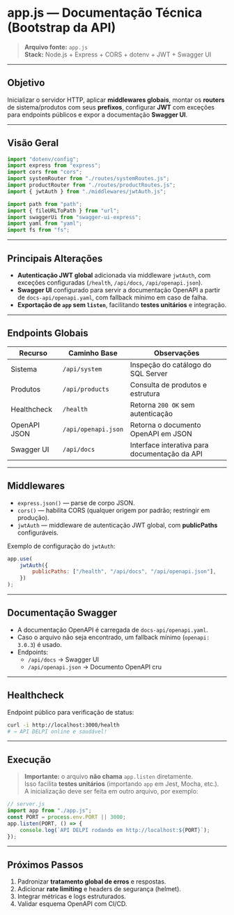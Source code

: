 # app.js — Documentação Técnica (Bootstrap da API)

> **Arquivo fonte:** `app.js`  
> **Stack:** Node.js + Express + CORS + dotenv + JWT + Swagger UI

---

## Objetivo

Inicializar o servidor HTTP, aplicar **middlewares globais**, montar os **routers** de sistema/produtos com seus **prefixos**, configurar **JWT** com exceções para endpoints públicos e expor a documentação **Swagger UI**.

---

## Visão Geral

```js
import "dotenv/config";
import express from "express";
import cors from "cors";
import systemRouter from "./routes/systemRoutes.js";
import productRouter from "./routes/productRoutes.js";
import { jwtAuth } from "./middlewares/jwtAuth.js";

import path from "path";
import { fileURLToPath } from "url";
import swaggerUi from "swagger-ui-express";
import yaml from "yaml";
import fs from "fs";
```

---

## Principais Alterações

- **Autenticação JWT global** adicionada via middleware `jwtAuth`, com exceções configuradas (`/health`, `/api/docs`, `/api/openapi.json`).
- **Swagger UI** configurado para servir a documentação OpenAPI a partir de `docs-api/openapi.yaml`, com fallback mínimo em caso de falha.
- **Exportação de `app` sem `listen`**, facilitando **testes unitários** e integração.

---

## Endpoints Globais

| Recurso      | Caminho Base          | Observações                                     |
| ------------ | --------------------- | ----------------------------------------------- |
| Sistema      | `/api/system`         | Inspeção do catálogo do SQL Server              |
| Produtos     | `/api/products`       | Consulta de produtos e estrutura                |
| Healthcheck  | `/health`             | Retorna `200 OK` sem autenticação               |
| OpenAPI JSON | `/api/openapi.json`   | Retorna o documento OpenAPI em JSON             |
| Swagger UI   | `/api/docs`           | Interface interativa para documentação da API   |

---

## Middlewares

- `express.json()` — parse de corpo JSON.
- `cors()` — habilita CORS (qualquer origem por padrão; restringir em produção).
- `jwtAuth` — middleware de autenticação JWT global, com **publicPaths** configuráveis.

Exemplo de configuração do `jwtAuth`:

```js
app.use(
    jwtAuth({
        publicPaths: ["/health", "/api/docs", "/api/openapi.json"],
    })
);
```

---

## Documentação Swagger

- A documentação OpenAPI é carregada de `docs-api/openapi.yaml`.
- Caso o arquivo não seja encontrado, um fallback mínimo (`openapi: 3.0.3`) é usado.
- Endpoints:
  - `/api/docs` → Swagger UI
  - `/api/openapi.json` → Documento OpenAPI cru

---

## Healthcheck

Endpoint público para verificação de status:

```bash
curl -i http://localhost:3000/health
# → API DELPI online e saudável!
```

---

## Execução

> **Importante:** o arquivo **não chama** `app.listen` diretamente.  
> Isso facilita **testes unitários** (importando `app` em Jest, Mocha, etc.).  
> A inicialização deve ser feita em outro arquivo, por exemplo:

```js
// server.js
import app from "./app.js";
const PORT = process.env.PORT || 3000;
app.listen(PORT, () => {
    console.log(`API DELPI rodando em http://localhost:${PORT}`);
});
```

---

## Próximos Passos

1. Padronizar **tratamento global de erros** e respostas.
2. Adicionar **rate limiting** e headers de segurança (helmet).
3. Integrar métricas e logs estruturados.
4. Validar esquema OpenAPI com CI/CD.
